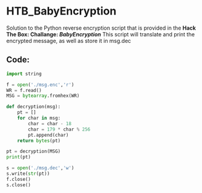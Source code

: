 # HTB_BabyEncryption

Solution to the Python reverse encryption script that is provided in the **Hack The Box: Challange: *BabyEncryption***
This script will translate and print the encrypted message, as well as store it in msg.dec

## **Code:**
```python
import string

f = open('./msg.enc','r')
WR = f.read()
MSG = bytearray.fromhex(WR)

def decryption(msg):
    pt = []
    for char in msg:
        char = char - 18
        char = 179 * char % 256
        pt.append(char)
    return bytes(pt)

pt = decryption(MSG)
print(pt)

s = open('./msg.dec','w')
s.write(str(pt))
f.close()
s.close()
```
